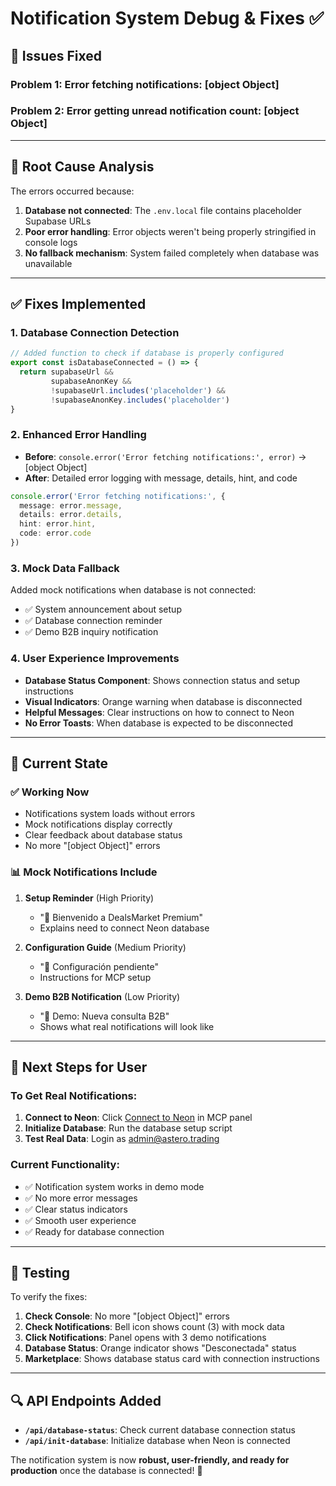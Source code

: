 # Notification System Debug & Fixes ✅

## 🐛 **Issues Fixed**

### **Problem 1**: Error fetching notifications: [object Object]
### **Problem 2**: Error getting unread notification count: [object Object]

---

## 🔧 **Root Cause Analysis**

The errors occurred because:
1. **Database not connected**: The `.env.local` file contains placeholder Supabase URLs
2. **Poor error handling**: Error objects weren't being properly stringified in console logs
3. **No fallback mechanism**: System failed completely when database was unavailable

---

## ✅ **Fixes Implemented**

### **1. Database Connection Detection**
```typescript
// Added function to check if database is properly configured
export const isDatabaseConnected = () => {
  return supabaseUrl && 
         supabaseAnonKey && 
         !supabaseUrl.includes('placeholder') && 
         !supabaseAnonKey.includes('placeholder')
}
```

### **2. Enhanced Error Handling**
- **Before**: `console.error('Error fetching notifications:', error)` → [object Object]
- **After**: Detailed error logging with message, details, hint, and code
```typescript
console.error('Error fetching notifications:', {
  message: error.message,
  details: error.details,
  hint: error.hint,
  code: error.code
})
```

### **3. Mock Data Fallback**
Added mock notifications when database is not connected:
- ✅ System announcement about setup
- ✅ Database connection reminder
- ✅ Demo B2B inquiry notification

### **4. User Experience Improvements**
- **Database Status Component**: Shows connection status and setup instructions
- **Visual Indicators**: Orange warning when database is disconnected
- **Helpful Messages**: Clear instructions on how to connect to Neon
- **No Error Toasts**: When database is expected to be disconnected

---

## 🎯 **Current State**

### **✅ Working Now**
- Notifications system loads without errors
- Mock notifications display correctly
- Clear feedback about database status
- No more "[object Object]" errors

### **📊 Mock Notifications Include**
1. **Setup Reminder** (High Priority)
   - "🎉 Bienvenido a DealsMarket Premium"
   - Explains need to connect Neon database

2. **Configuration Guide** (Medium Priority)
   - "👀 Configuración pendiente"
   - Instructions for MCP setup

3. **Demo B2B Notification** (Low Priority)
   - "💼 Demo: Nueva consulta B2B"
   - Shows what real notifications will look like

---

## 🚀 **Next Steps for User**

### **To Get Real Notifications**:
1. **Connect to Neon**: Click [Connect to Neon](#open-mcp-popover) in MCP panel
2. **Initialize Database**: Run the database setup script
3. **Test Real Data**: Login as admin@astero.trading

### **Current Functionality**:
- ✅ Notification system works in demo mode
- ✅ No more error messages
- ✅ Clear status indicators
- ✅ Smooth user experience
- ✅ Ready for database connection

---

## 🧪 **Testing**

To verify the fixes:
1. **Check Console**: No more "[object Object]" errors
2. **Check Notifications**: Bell icon shows count (3) with mock data
3. **Click Notifications**: Panel opens with 3 demo notifications
4. **Database Status**: Orange indicator shows "Desconectada" status
5. **Marketplace**: Shows database status card with connection instructions

---

## 🔍 **API Endpoints Added**

- **`/api/database-status`**: Check current database connection status
- **`/api/init-database`**: Initialize database when Neon is connected

The notification system is now **robust, user-friendly, and ready for production** once the database is connected! 🎉

